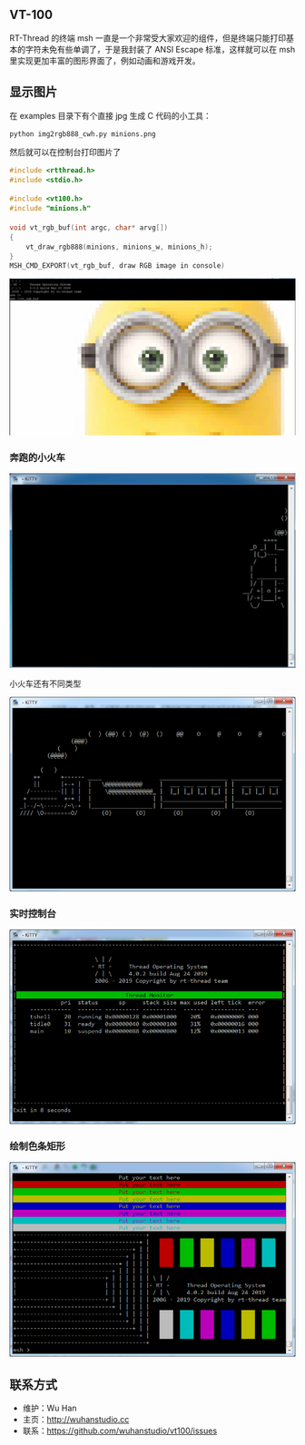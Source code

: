 ## VT-100

RT-Thread 的终端 msh 一直是一个非常受大家欢迎的组件，但是终端只能打印基本的字符未免有些单调了，于是我封装了 ANSI Escape 标准，这样就可以在 msh 里实现更加丰富的图形界面了，例如动画和游戏开发。

## 显示图片

在 examples 目录下有个直接 jpg 生成 C 代码的小工具：

```
python img2rgb888_cwh.py minions.png
```

然后就可以在控制台打印图片了

```C
#include <rtthread.h>
#include <stdio.h>

#include <vt100.h>
#include "minions.h"

void vt_rgb_buf(int argc, char* arvg[])
{
    vt_draw_rgb888(minions, minions_w, minions_h);
}
MSH_CMD_EXPORT(vt_rgb_buf, draw RGB image in console)
```

![](doc/minions.png)

### 奔跑的小火车

![](./doc/sl.gif)

小火车还有不同类型

![](./doc/sl_c.png)

### 实时控制台

![](./doc/monitor.png)



### 绘制色条矩形

![](./doc/color.png)



## 联系方式

- 维护：Wu Han
- 主页：http://wuhanstudio.cc
- 联系：https://github.com/wuhanstudio/vt100/issues
